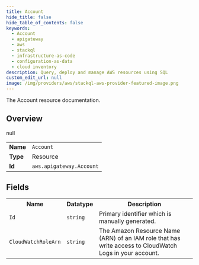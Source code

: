 ```yaml
---
title: Account
hide_title: false
hide_table_of_contents: false
keywords:
  - Account
  - apigateway
  - aws
  - stackql
  - infrastructure-as-code
  - configuration-as-data
  - cloud inventory
description: Query, deploy and manage AWS resources using SQL
custom_edit_url: null
image: /img/providers/aws/stackql-aws-provider-featured-image.png
---
```

The Account resource documentation.

## Overview
<table><tbody>
<tr><td><b>Name</b></td><td><code>Account</code></td></tr>
<tr><td><b>Type</b></td><td>Resource</td></tr>
null
<tr><td><b>Id</b></td><td><code>aws.apigateway.Account</code></td></tr>
</tbody></table>

## Fields
<table><tbody>
<tr><th>Name</th><th>Datatype</th><th>Description</th></tr>
<tr><td><code>Id</code></td><td><code>string</code></td><td>Primary identifier which is manually generated.</td></tr><tr><td><code>CloudWatchRoleArn</code></td><td><code>string</code></td><td>The Amazon Resource Name (ARN) of an IAM role that has write access to CloudWatch Logs in your account.</td></tr>
</tbody></table>